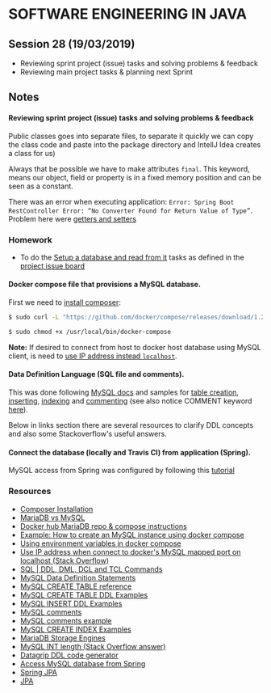 # SOFTWARE ENGINEERING IN JAVA

## Session 28 (19/03/2019)

- Reviewing sprint project (issue) tasks and solving problems & feedback
- Reviewing main project tasks  & planning next Sprint

## Notes

#### Reviewing sprint project (issue) tasks and solving problems & feedback

Public classes goes into separate files, to separate it quickly we can copy the class code and paste into the package directory and IntellJ Idea creates a class for us)

Always that be possible we have to make attributes `final`. This keyword, means our object, field or property is in a fixed memory position and can be seen as a constant.

There was an error when executing application: `Error: Spring Boot RestController Error: “No Converter Found for Return Value of Type”`.  Problem here were [getters and setters](https://dzone.com/articles/spring-boot-restcontroller-error-no-converter-foun)

### Homework

- To do the [Setup a database and read from it](https://github.com/javarb/wallet/issues/5) tasks as defined in the [project issue board](https://github.com/javarb/wallet/projects/2)

####  Docker compose file that provisions a MySQL database.

First we need to [install composer][1]:

```bash
$ sudo curl -L "https://github.com/docker/compose/releases/download/1.24.0/docker-compose-$(uname -s)-$(uname -m)" -o /usr/local/bin/docker-compose

$ sudo chmod +x /usr/local/bin/docker-compose
```

**Note:** If desired to connect from host to docker host database using MySQL client, is need to [use IP address instead `localhost`][13].

#### Data Definition Language (SQL file and comments).

This was done following [MySQL docs][19] and samples for [table creation][2], [inserting][3], [indexing][20] and [commenting][4] (see also notice COMMENT keyword [here][5]).

Below in links section there are several resources to clarify DDL concepts and also some Stackoverflow's useful answers.

#### Connect the database (locally and Travis CI) from application (Spring).

MySQL access from Spring was configured by following this [tutorial][16]

### Resources

- [Composer Installation][1]
- [MariaDB vs MySQL][7]
- [Docker hub MariaDB repo & compose instructions][10]
- [Example: How to create an MySQL instance using docker compose][12]
- [Using environment variables in docker compose][11]
- [Use IP address when connect to docker's MySQL mapped port on localhost (Stack Overflow)][13]
- [SQL | DDL, DML, DCL and TCL Commands][14]
- [MySQL Data Definition Statements][19]
- [MySQL CREATE TABLE reference][5] 
- [MySQL CREATE TABLE DDL Examples][2]
- [MySQL INSERT DDL Examples][3]
- [MySQL comments][4]
- [MySQL comments example][6]
- [MySQL CREATE INDEX Examples][20]
- [MariaDB Storage Engines][8]
- [MySQL INT length (Stack Overflow answer)][9]
- [Datagrip DDL code generator][15]
- [Access MySQL database from Spring][16]
- [Spring JPA][17]
- [JPA][18]

[1]: https://docs.docker.com/compose/install/
[2]: http://www.mysqltutorial.org/mysql-create-table/
[3]: http://www.mysqltutorial.org/mysql-insert-statement.aspx
[4]: https://dev.mysql.com/doc/en/comments.html
[5]: https://dev.mysql.com/doc/refman/8.0/en/create-table.html
[6]: https://stackoverflow.com/a/9099699
[7]: https://hackr.io/blog/mariadb-vs-mysql
[8]: https://mariadb.com/kb/en/library/choosing-the-right-storage-engine/
[9]: https://stackoverflow.com/a/27519793
[10]:  https://hub.docker.com/_/mariadb
[11]:  https://docs.docker.com/compose/environment-variables/
[12]:https://medium.com/@chrischuck35/how-to-create-a-mysql-instance-with-docker-compose-1598f3cc1bee
[13]: https://serverfault.com/a/306423
[14]: https://www.geeksforgeeks.org/sql-ddl-dml-dcl-tcl-commands/
[15]:https://www.jetbrains.com/datagrip/features/generation.html
[16]:https://spring.io/guides/gs/accessing-data-mysql/
[17]:https://spring.io/projects/spring-data-jpa
[18]: https://wikipedia.org/wiki/Java_Persistence_API
[19]: https://dev.mysql.com/doc/refman/8.0/en/sql-syntax-data-definition.html
[20]: http://www.mysqltutorial.org/mysql-index/mysql-create-index/

